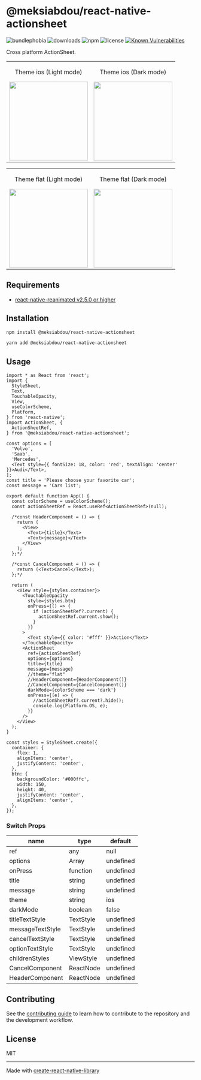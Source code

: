 # @meksiabdou/react-native-actionsheet

![bundlephobia](https://badgen.net/bundlephobia/minzip/@meksiabdou/react-native-actionsheet)
![downloads](https://badgen.net/npm/dt/@meksiabdou/react-native-actionsheet)
![npm](https://badgen.net/npm/v/@meksiabdou/react-native-actionsheet)
![license](https://badgen.net/github/license/meksiabdou/react-native-actionsheet)
[![Known Vulnerabilities](https://snyk.io/test/github/meksiabdou/react-native-actionsheet/badge.svg?targetFile=package.json)](https://snyk.io/test/github/meksiabdou/react-native-actionsheet?targetFile=package.json)

Cross platform ActionSheet.

<table>
  <tbody>
    <tr>
      <td align="center" valign="top">
        <p>Theme ios (Light mode)</p>
        <img width="210" src="https://user-images.githubusercontent.com/16627410/194773529-71947252-0654-483e-97a7-3d7c65ec0778.png">
      </td>
      <td align="center" valign="top">
        <p>Theme ios (Dark mode)</p>
        <img width="210" src="https://user-images.githubusercontent.com/16627410/194773736-4d020b46-8c90-4ce8-93cd-5de185dc5fc3.png">
      </td>
    </tr>
  </tbody>
</table>

<table>
  <tbody>
    <tr>
     <td align="center" valign="top">
        <p>Theme flat (Light mode)</p>
        <img width="210" src="https://user-images.githubusercontent.com/16627410/194773650-50c0d825-ebda-424a-bfd3-72f37790b347.png">
      </td>
      <td align="center" valign="top">
        <p>Theme flat (Dark mode)</p>
        <img width="210" src="https://user-images.githubusercontent.com/16627410/194773716-9a43aab4-a7ac-4fb5-ae7a-70bf0d32b161.png">
      </td>
    </tr>
  </tbody>
</table>

## Requirements

- [react-native-reanimated v2.5.0 or higher](https://github.com/software-mansion/react-native-reanimated)

## Installation

```sh
npm install @meksiabdou/react-native-actionsheet
```

```sh
yarn add @meksiabdou/react-native-actionsheet
```

## Usage

```tsx
import * as React from 'react';
import {
  StyleSheet,
  Text,
  TouchableOpacity,
  View,
  useColorScheme,
  Platform,
} from 'react-native';
import ActionSheet, {
  ActionSheetRef,
} from '@meksiabdou/react-native-actionsheet';

const options = [
  'Volvo',
  'Saab',
  'Mercedes',
  <Text style={{ fontSize: 18, color: 'red', textAlign: 'center' }}>Audi</Text>,
];
const title = 'Please choose your favorite car';
const message = 'Cars list';

export default function App() {
  const colorScheme = useColorScheme();
  const actionSheetRef = React.useRef<ActionSheetRef>(null);

  /*const HeaderComponent = () => {
    return (
      <View>
        <Text>{title}</Text>
        <Text>{message}</Text>
      </View>
    );
  };*/

  /*const CancelComponent = () => {
    return (<Text>Cancel</Text>);
  };*/

  return (
    <View style={styles.container}>
      <TouchableOpacity
        style={styles.btn}
        onPress={() => {
          if (actionSheetRef?.current) {
            actionSheetRef.current.show();
          }
        }}
      >
        <Text style={{ color: '#fff' }}>Action</Text>
      </TouchableOpacity>
      <ActionSheet
        ref={actionSheetRef}
        options={options}
        title={title}
        message={message}
        //theme="flat"
        //HeaderComponent={HeaderComponent()}
        //CancelComponent={CancelComponent()}
        darkMode={colorScheme === 'dark'}
        onPress={(e) => {
          //actionSheetRef?.current?.hide();
          console.log(Platform.OS, e);
        }}
      />
    </View>
  );
}

const styles = StyleSheet.create({
  container: {
    flex: 1,
    alignItems: 'center',
    justifyContent: 'center',
  },
  btn: {
    backgroundColor: '#000ffc',
    width: 150,
    height: 40,
    justifyContent: 'center',
    alignItems: 'center',
  },
});
```

### Switch Props

| name             | type      | default   |
| ---------------- | --------- | --------- |
| ref              | any       | null      |
| options          | Array     | undefined |
| onPress          | function  | undefined |
| title            | string    | undefined |
| message          | string    | undefined |
| theme            | string    | ios       |
| darkMode         | boolean   | false     |
| titleTextStyle   | TextStyle | undefined |
| messageTextStyle | TextStyle | undefined |
| cancelTextStyle  | TextStyle | undefined |
| optionTextStyle  | TextStyle | undefined |
| childrenStyles   | ViewStyle | undefined |
| CancelComponent  | ReactNode | undefined |
| HeaderComponent  | ReactNode | undefined |

## Contributing

See the [contributing guide](CONTRIBUTING.md) to learn how to contribute to the repository and the development workflow.

## License

MIT

---

Made with [create-react-native-library](https://github.com/callstack/react-native-builder-bob)
